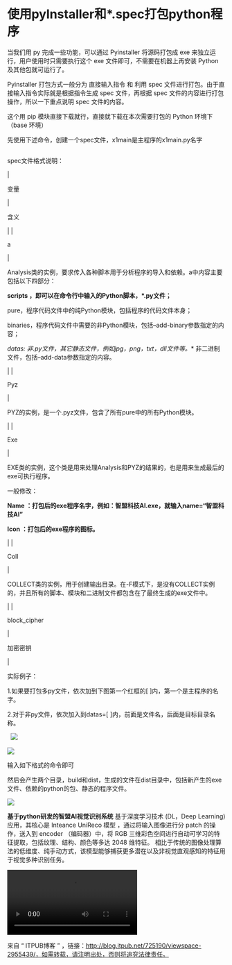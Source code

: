 # 使用pyInstaller和*.spec打包python程序
当我们用 py 完成一些功能，可以通过 Pyinstaller 将源码打包成 exe 来独立运行，用户使用时只需要执行这个 exe 文件即可，不需要在机器上再安装 Python 及其他包就可运行了。

Pyinstaller 打包方式一般分为 直接输入指令 和 利用 spec 文件进行打包。由于直接输入指令实际就是根据指令生成 spec 文件，再根据 spec 文件的内容进行打包操作，所以一下重点说明 spec 文件的内容。

这个用 pip 模块直接下载就行，直接就下载在本次需要打包的 Python 环境下（base 环境）

先使用下述命令，创建一个spec文件，x1main是主程序的x1main.py名字

```

```

spec文件格式说明：

| 

变量

 | 

含义

 |
| 

a

 | 

Analysis类的实例，要求传入各种脚本用于分析程序的导入和依赖。a中内容主要包括以下四部分：

**scripts ，即可以在命令行中输入的Python脚本，*.py文件；**

pure，程序代码文件中的纯Python模块，包括程序的代码文件本身；

binaries，程序代码文件中需要的非Python模块，包括–add-binary参数指定的内容；

**datas: 非*.py文件，其它静态文件，例如jpg，png，txt，dll文件等。** 非二进制文件，包括–add-data参数指定的内容。

 |
| 

Pyz

 | 

PYZ的实例，是一个.pyz文件，包含了所有pure中的所有Python模块。

 |
| 

Exe

 | 

EXE类的实例，这个类是用来处理Analysis和PYZ的结果的，也是用来生成最后的exe可执行程序。

一般修改：

**Name ：打包后的exe程序名字，例如：智盟科技AI.exe，就输入name=“智盟科技AI”**

**Icon ：打包后的exe程序的图标。** 

 |
| 

Coll

 | 

COLLECT类的实例，用于创建输出目录。在-F模式下，是没有COLLECT实例的，并且所有的脚本、模块和二进制文件都包含在了最终生成的exe文件中。

 |
| 

block_cipher

 | 

加密密钥

 |

实际例子：

1.如果要打包多py文件，依次加到下图第一个红框的\[ \]内，第一个是主程序的名字。

2.对于非py文件，依次加入到datas=\[ \]内，前面是文件名，后面是目标目录名称。

  ![](http://img.blog.itpub.net/blog/2023/05/30/e4d108e485fe8cb1.png?x-oss-process=style/bb)

![](http://img.blog.itpub.net/blog/2023/05/30/ec5eb272c4cc6ac2.png?x-oss-process=style/bb)

输入如下格式的命令即可

然后会产生两个目录，build和dist，生成的文件在dist目录中，包括新产生的exe文件、依赖的python的包、静态的程序文件。

![](http://img.blog.itpub.net/blog/2023/05/30/db418b69f77ec190.png?x-oss-process=style/bb)

**基于python研发的智盟AI视觉识别系统** 基于深度学习技术 (DL，Deep Learning)应用，其核心是 Inteance UniReco 模型 ，通过将输入图像进行分 patch 的操作，送入到 encoder （编码器）中，将 RGB 三维彩色空间进行自动可学习的特征提取，包括纹理、结构、颜色等多达 2048 维特征。 相比于传统的图像处理算法的低维度、纯手动方式，该模型能够捕获更多潜在以及非视觉直观感知的特征用于视觉多种识别任务。

![](https://video.z.itpub.net/customerTrans/9c72e1d03d0902634721c6f997332e07/1ff081b4-1886a7cc7c7-0006-c155-e72-64f3f.mp4?x-oss-process=video/snapshot,t_1000,m_fast)

来自 “ ITPUB博客 ” ，链接：http://blog.itpub.net/725190/viewspace-2955439/，如需转载，请注明出处，否则将追究法律责任。